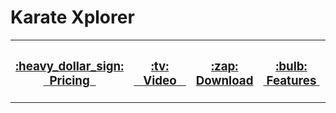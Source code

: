 # Karate Xplorer

<table>
    <tr>
        <th>
            <h3><a href="https://www.karatelabs.io/pricing">:heavy_dollar_sign: <br/>&nbsp;&nbsp;Pricing&nbsp;&nbsp;</a></h3>
        </th>         
        <th>
            <h3><a href="https://youtu.be/53FFmxO_kOY?si=HHvF5fIoQRoN3HGs">:tv: <br/>&nbsp;&nbsp;&nbsp;Video&nbsp;&nbsp;&nbsp;</a></h3>
        </th>        
        <th>
            <h3><a href="https://github.com/karatelabs/xplorer/releases">:zap: <br/> Download</a></h3>
        </th>       
        <th>
            <h3><a href="https://github.com/karatelabs/xplorer/wiki/Features">:bulb: <br/>&nbsp;Features&nbsp;</a></h3>
        </th>
        <th>
            <h3><a href="https://github.com/karatelabs/xplorer/wiki/User-Guide">:book: <br/>&nbsp;&nbsp;&nbsp;Guide&nbsp;&nbsp;&nbsp;</a></h3>
        </th>
        <th>
            <h3><a href="https://github.com/karatelabs/xplorer/issues">:octocat: <br/>&nbsp;&nbsp;&nbsp;Issues&nbsp;&nbsp;&nbsp;</a></h3>
        </th>
    </tr>
</table>
